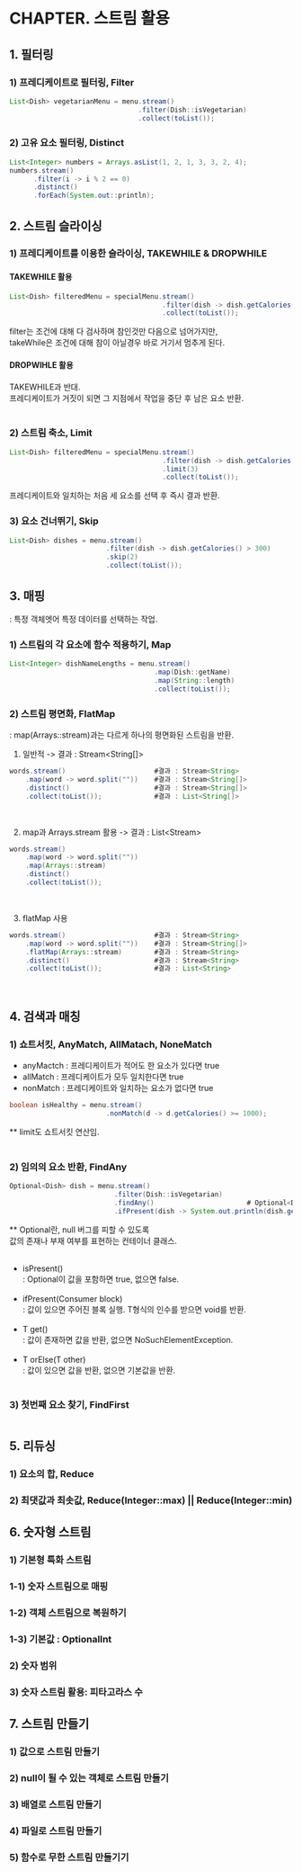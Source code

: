 # CHAPTER. 스트림 활용
## 1. 필터링
### 1) 프레디케이트로 필터링, Filter
```java
List<Dish> vegetarianMenu = menu.stream()
                                .filter(Dish::isVegetarian)
                                .collect(toList());
```

### 2) 고유 요소 필터링, Distinct
```java
List<Integer> numbers = Arrays.asList(1, 2, 1, 3, 3, 2, 4);
numbers.stream()
      .filter(i -> i % 2 == 0)
      .distinct()
      .forEach(System.out::println);
```

## 2. 스트림 슬라이싱
### 1) 프레디케이트를 이용한 슬라이싱, TAKEWHILE & DROPWHILE
#### TAKEWHILE 활용
```java
List<Dish> filteredMenu = specialMenu.stream()
                                      .filter(dish -> dish.getCalories() < 320)
                                      .collect(toList());
```
filter는 조건에 대해 다 검사하며 참인것만 다음으로 넘어가지만, <br> 
takeWhile은 조건에 대해 참이 아닐경우 바로 거기서 멈추게 된다. 

#### DROPWIHLE 활용
TAKEWHILE과 반대.<br>
프레디케이트가 거짓이 되면 그 지점에서 작업을 중단 후 남은 요소 반환. <br><br>

### 2) 스트림 축소, Limit
```java
List<Dish> filteredMenu = specialMenu.stream()
                                      .filter(dish -> dish.getCalories() > 300)
                                      .limit(3)
                                      .collect(toList());
```
프레디케이트와 일치하는 처음 세 요소를 선택 후 즉시 결과 반환.

### 3) 요소 건너뛰기, Skip
```java
List<Dish> dishes = menu.stream()
                        .filter(dish -> dish.getCalories() > 300)
                        .skip(2)
                        .collect(toList());
```

## 3. 매핑
: 특정 객체엣어 특정 데이터를 선택하는 작업. <br>

### 1) 스트림의 각 요소에 함수 적용하기, Map
```java
List<Integer> dishNameLengths = menu.stream()
                                    .map(Dish::getName)
                                    .map(String::length)
                                    .collect(toList());
```

### 2) 스트림 평면화, FlatMap
: map(Arrays::stream)과는 다르게 하나의 평면화된 스트림을 반환. <br>
1. 일반적 -> 결과 : Stream<String[]>

```java
words.stream()                      #결과 : Stream<String>
    .map(word -> word.split(""))    #결과 : Stream<String[]>
    .distinct()                     #결과 : Stream<String[]>
    .collect(toList());             #결과 : List<String[]>
```
<br>

2. map과 Arrays.stream 활용 -> 결과 : List<Stream<String>>

```java
words.stream() 
    .map(word -> word.split(""))
    .map(Arrays::stream)    
    .distinct()  
    .collect(toList()); 
```
<br>

3. flatMap 사용

```java
words.stream()                      #결과 : Stream<String>
    .map(word -> word.split(""))    #결과 : Stream<String[]>
    .flatMap(Arrays::stream)        #결과 : Stream<String>
    .distinct()                     #결과 : Stream<String>
    .collect(toList());             #결과 : List<String>
```
<br>


## 4. 검색과 매칭
### 1) 쇼트서킷, AnyMatch, AllMatach, NoneMatch
- anyMactch : 프레디케이트가 적어도 한 요소가 있다면 true
- allMatch : 프레디케이트가 모두 일치한다면 true
- nonMatch : 프레디케이트와 일치하는 요소가 없다면 true
```java
boolean isHealthy = menu.stream()
                        .nonMatch(d -> d.getCalories() >= 1000);
```
** limit도 쇼트서킷 연산임. <br><br>

### 2) 임의의 요소 반환, FindAny
```java
Optional<Dish> dish = menu.stream()
                          .filter(Dish::isVegetarian)
                          .findAny()                       # Optional<Dish> 변환
                          .ifPresent(dish -> System.out.println(dish.getName());
```
** Optional<T>란, null 버그를 피할 수 있도록 <br>
값의 존재나 부재 여부를 표현하는 컨테이너 클래스. <br><br>

* isPresent() <br>
: Optional이 값을 포함하면 true, 없으면 false. <br><br>
* ifPresent(Consumer<T> block)  <br>
: 값이 있으면 주어진 블록 실행. T형식의 인수를 받으면 void를 반환. <br><br>
* T get()  <br>
: 값이 존재하면 값을 반환, 없으면 NoSuchElementException. <br><br>
* T orElse(T other)  <br>
: 값이 있으면 값을 반환, 없으면 기본값을 반환. <br><br>

### 3) 첫번째 요소 찾기, FindFirst
```java

```


## 5. 리듀싱
### 1) 요소의 합, Reduce


### 2) 최댓값과 최솟값, Reduce(Integer::max) || Reduce(Integer::min)



## 6. 숫자형 스트림
### 1) 기본형 특화 스트림
### 1-1) 숫자 스트림으로 매핑

### 1-2) 객체 스트림으로 복원하기

### 1-3) 기본값 : OptionalInt


### 2) 숫자 범위


### 3) 숫자 스트림 활용: 피타고라스 수



## 7. 스트림 만들기
### 1) 값으로 스트림 만들기

### 2) null이 될 수 있는 객체로 스트림 만들기

### 3) 배열로 스트림 만들기

### 4) 파일로 스트림 만들기

### 5) 함수로 무한 스트림 만들기기

